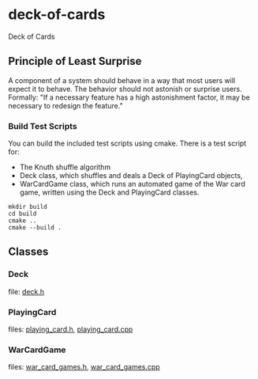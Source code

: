 # deck-of-cards
Deck of Cards

## Principle of Least Surprise
A component of a system should behave in a way that most users will expect it to behave.
The behavior should not astonish or surprise users.
Formally: "If a necessary feature has a high astonishment factor, it may be necessary to redesign the feature."

### Build Test Scripts
You can build the included test scripts using cmake. 
There is a test script for:
- The Knuth shuffle algorithm
- Deck class, which shuffles and deals a Deck of PlayingCard objects,
- WarCardGame class, which runs an automated game of the War card game, written using the Deck and PlayingCard classes.
```
mkdir build
cd build
cmake ..
cmake --build .
```

## Classes

### Deck
file: [deck.h](include/deck.h)

### PlayingCard
files: [playing_card.h](include/playing_card.h), [playing_card.cpp](src/playing_card.cpp)

### WarCardGame
files: [war_card_games.h](include/war_card_games.h), [war_card_games.cpp](src/war_card_games.cpp)

